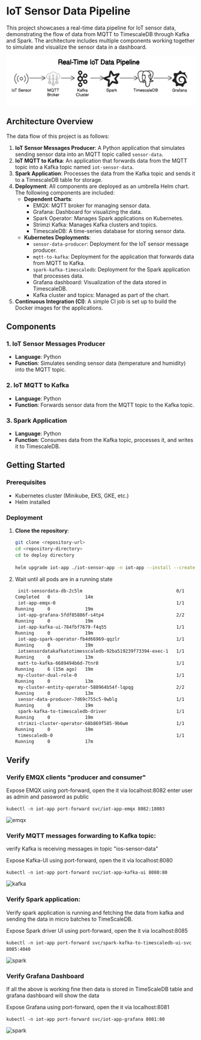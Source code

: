 # IoT Sensor Data Pipeline

This project showcases a real-time data pipeline for IoT sensor data, demonstrating the flow of data from MQTT to TimescaleDB through Kafka and Spark. The architecture includes multiple components working together to simulate and visualize the sensor data in a dashboard.

![spark](./assets/diagram.png)

## Architecture Overview

The data flow of this project is as follows:

1. **IoT Sensor Messages Producer**: A Python application that simulates sending sensor data into an MQTT topic called `sensor-data`.
2. **IoT MQTT to Kafka**: An application that forwards data from the MQTT topic into a Kafka topic named `iot-sensor-data`.
3. **Spark Application**: Processes the data from the Kafka topic and sends it to a TimescaleDB table for storage.
4. **Deployment**: All components are deployed as an umbrella Helm chart. The following components are included:
   - **Dependent Charts**:
     - EMQX: MQTT broker for managing sensor data.
     - Grafana: Dashboard for visualizing the data.
     - Spark Operator: Manages Spark applications on Kubernetes.
     - Strimzi Kafka: Manages Kafka clusters and topics.
     - TimescaleDB: A time-series database for storing sensor data.
   - **Kubernetes Deployments**:
     - `sensor-data-producer`: Deployment for the IoT sensor message producer.
     - `mqtt-to-kafka`: Deployment for the application that forwards data from MQTT to Kafka.
     - `spark-kafka-timescaledb`: Deployment for the Spark application that processes data.
     - Grafana dashboard: Visualization of the data stored in TimescaleDB.
     - Kafka cluster and topics: Managed as part of the chart.
5. **Continuous Integration (CI)**: A simple CI job is set up to build the Docker images for the applications.

## Components

### 1. IoT Sensor Messages Producer

- **Language**: Python
- **Function**: Simulates sending sensor data (temperature and humidity) into the MQTT topic.

### 2. IoT MQTT to Kafka

- **Language**: Python
- **Function**: Forwards sensor data from the MQTT topic to the Kafka topic.

### 3. Spark Application

- **Language**: Python
- **Function**: Consumes data from the Kafka topic, processes it, and writes it to TimescaleDB.


## Getting Started

### Prerequisites

- Kubernetes cluster (Minikube, EKS, GKE, etc.)
- Helm installed

### Deployment

1. **Clone the repository**:
   ```bash
   git clone <repository-url>
   cd <repository-directory>
   cd to deploy directory

   helm upgrade iot-app ./iot-sensor-app -n iot-app --install --create-namespace```

2. Wait until all pods are in a running state
   ```
    init-sensordata-db-2c5lm                                   0/1     Completed   0             14m
    iot-app-emqx-0                                             1/1     Running     0             19m
    iot-app-grafana-5fdf85886f-s4tp4                           2/2     Running     0             19m
    iot-app-kafka-ui-784fbf7679-f4q55                          1/1     Running     0             19m
    iot-app-spark-operator-fb4d66969-qqzlr                     1/1     Running     0             19m
    iotsensordatakafkatotimesscaledb-92ba519239f73394-exec-1   1/1     Running     0             13m
    matt-to-kafka-6689494b6d-7tnr8                             1/1     Running     6 (15m ago)   19m
    my-cluster-dual-role-0                                     1/1     Running     0             13m
    my-cluster-entity-operator-588964b54f-lqpqg                2/2     Running     0             13m
    sensor-data-producer-7d69c755c5-9wblg                      1/1     Running     0             19m
    spark-kafka-to-timescaledb-driver                          1/1     Running     0             19m
    strimzi-cluster-operator-68b869f585-9b6wm                  1/1     Running     0             19m
    timescaledb-0                                              1/1     Running     0             17m
    ```

## Verify
### Verify EMQX clients "producer and consumer"
Expose EMQX using port-forward, open the it via localhost:8082
enter user as admin and password as public

```kubectl -n iot-app port-forward svc/iot-app-emqx 8082:18083```

![emqx](./assets/emqx.png)

### Verify MQTT messages forwarding to Kafka topic: 

verify Kafka is receiving messages in topic "ios-sensor-data" 

Expose Kafka-UI using port-forward, open the it via localhost:8080

```kubectl -n iot-app port-forward svc/iot-app-kafka-ui 8080:80```

![kafka](./assets/kafka.jpeg)


### Verify Spark application: 

Verify spark application is running and fetching the data from kafka and sending the data in micro batches to TimeScaleDB.

Expose Spark driver UI using port-forward, open the it via localhost:8085

```kubectl -n iot-app port-forward svc/spark-kafka-to-timescaledb-ui-svc 8085:4040```

![spark](./assets/spark.png)


### Verify Grafana Dashboard

If all the above is working fine then data is stored in TimeScaleDB table and grafana dashboard will show the data

Expose Grafana using port-forward, open the it via localhost:8081

```kubectl -n iot-app port-forward svc/iot-app-grafana 8081:80```

![spark](./assets/grafana.png)